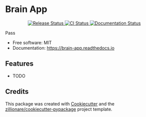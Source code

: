 # Brain App


<p align="center">
<a href="https://pypi.python.org/pypi/brain_app">
    <img src="https://img.shields.io/pypi/v/brain_app.svg"
        alt = "Release Status">
</a>

<a href="https://github.com/antvopilov/brain_app/actions">
    <img src="https://github.com/antvopilov/brain_app/actions/workflows/main.yml/badge.svg?branch=release" alt="CI Status">
</a>

<a href="https://brain-app.readthedocs.io/en/latest/?badge=latest">
    <img src="https://readthedocs.org/projects/brain-app/badge/?version=latest" alt="Documentation Status">
</a>

</p>


Pass


* Free software: MIT
* Documentation: <https://brain-app.readthedocs.io>


## Features

* TODO

## Credits

This package was created with [Cookiecutter](https://github.com/audreyr/cookiecutter) and the [zillionare/cookiecutter-pypackage](https://github.com/zillionare/cookiecutter-pypackage) project template.
